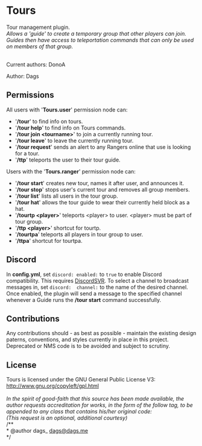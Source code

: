 # Tours

Tour management plugin.<br/>
<i>Allows a 'guide' to create a temporary group that other players can join.<br/>
Guides then have access to teleportation commands that can only be used on members of that group.<br/></i>
<br/>

Current authors: DonoA

Author: Dags

## <b>Permissions</b>
All users with '<b>Tours.user</b>' permission node can:
- '<b>/tour</b>' to find info on tours.
- '<b>/tour help</b>' to find info on Tours commands.
- '<b>/tour join \<tourname\></b>' to join a currently running tour.
- '<b>/tour leave</b>' to leave the currently running tour.
- '<b>/tour request</b>' sends an alert to any Rangers online that use is looking for a tour.
- '<b>/ttp</b>' teleports the user to their tour guide.

Users with the '<b>Tours.ranger</b>' permission node can:
- '<b>/tour start</b>' creates new tour, names it after user, and announces it.
- '<b>/tour stop</b>' stops user's current tour and removes all group members.
- '<b>/tour list</b>' lists all users in the tour group.
- '<b>/tour hat</b>' allows the tour guide to wear their currently held block as a hat.
- '<b>/tourtp \<player\></b>' teleports \<player\> to user. \<player\> must be part of tour group.
- '<b>/ttp \<player\></b>' shortcut for tourtp.
- '<b>/tourtpa</b>' teleports all players in tour group to user.
- '<b>/ttpa</b>' shortcut for tourtpa.<br/>
## <b>Discord</b>

In **config.yml**, set `discord: enabled:` to `true` to enable Discord compatibility.  This requires [DiscordSVR](https://github.com/Scarsz/DiscordSRV/). To select a channel to broadcast messages in, set `discord: 
channel:` to the name of the desired channel. Once enabled, the plugin will send a message to the specified channel whenever a Guide runs the **/tour start** command successfully.

## <b>Contributions</b>

Any contributions should - as best as possible - maintain the existing design paterns, conventions, and styles currently in place in this project.<br/>
Deprecated or NMS code is to be avoided and subject to scrutiny.<br/>

## <b>License</b>

Tours is licensed under the GNU General Public License V3:<br/>
http://www.gnu.org/copyleft/gpl.html<br/>
<br/>
<i>In the spirit of good-faith that this source has been made available, the author requests accreditation for works, in the form of the follow tag, to be appended to any class that contains his/her original code:<br/>
(This request is an optional, additional courtesy)</i><br/>
/**<br/>
 \* @author dags_ <dags@dags.me><br/>
 \*/<br/>
